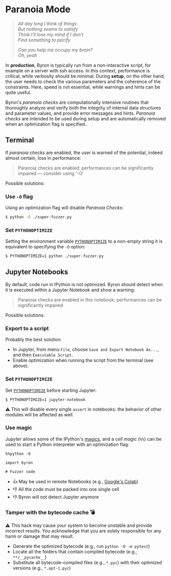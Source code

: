 # Paranoia Mode

> *All day long I think of things*  
> *But nothing seems to satisfy*  
> *Think I'll lose my mind if I don't*  
> *Find something to pacify*  
> 
> *Can you help me occupy my brain?*  
> *Oh, yeah*  

In **production**, Byron is typically run from a non-interactive script, for example on a server with ssh access. In this context, performance is critical, while verbosity should be minimal. During **setup**, on the other hand, the user needs to check the various parameters and the coherence of the constraints. Here, speed is not essential, while warnings and hints can be quite useful. 

Byron's *paranoia checks* are computationally intensive routines that thoroughly analyze and verify both the integrity of internal data structures and parameter values, and provide error messages and hints. *Paranoia checks* are intended to be used during setup and are automatically removed when an optimization flag is specified..

## Terminal

If *paranoia checks* are enabled, the user is warned of the potential, indeed almost certain, loss in performance:

> Paranoia checks are enabled: performances can be significantly impaired — consider using '-O'

Possible solutions:

### Use `-O` flag

Using an optimization flag will disable *Paranoia Checks*:

```sh
$ python -O ./super-fuzzer.py
```

### Set `PYTHONOPTIMIZE`

Setting the environment variable [`PYTHONOPTIMIZE`](https://docs.python.org/3/using/cmdline.html#envvar-PYTHONOPTIMIZE) to a non-empty string it is equivalent to specifying the `-O` option:

```sh
$ PYTHONOPTIMIZE=1 python ./super-fuzzer.py
```

## Jupyter Notebooks

By default, code run in IPython is not optimized. Byron should detect when it is executed within a Jupyter Notebook and show a warning:

> Paranoia checks are enabled in this notebook: performances can be significantly impaired

Possible solutions:

### Export to a script

Probably the best solution:

* In Jupyter, from menu `File`, choose `Save and Export Notebook As...`, and then `Executable Script`.
* Enable optimization when running the script from the terminal (see above).

### Set `PYTHONOPTIMIZE`

Set [`PYTHONOPTIMIZE`](https://docs.python.org/3/using/cmdline.html#envvar-PYTHONOPTIMIZE) before starting Jupyter:

```shell
$ PYTHONOPTIMIZE=1 jupyter-notebook
```

⚠️ This will disable every single `assert` in notebooks: the behavior of other modules will be affected as well.

### Use magic

Jupyter allows some of the IPython's [magics](https://ipython.readthedocs.io/en/stable/interactive/magics.html), and a *cell magic* (`%%`) can be used to start a Python interpreter with an optimization flag:

```jupyterpython
%%python -O

import byron

# Fuzzer code
```

* 👍 May be used in remote Notebooks (e.g., [Google's Colab](https://colab.research.google.com/))
* 👎 All the code must be packed into one single cell
* 👎 Byron will not detect Jupyter anymore

### Tamper with the bytecode cache 💣

⚠️ This hack may cause your system to become unstable and provide incorrect results. You acknowledge that you are solely responsible for any harm or damage that may result.

* Generate the optimized bytecode (e.g., run `python -O -m pytest`)
* Locate all the folders that contain compiled bytecode (e.g., `**/__pycache__`)
* Substitute all bytecode-compiled files (e.g., `*.pyc`) with their optimized versions (e.g., `*.opt-1.pyc`)
